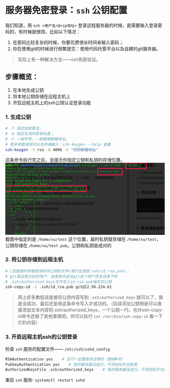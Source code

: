 # 服务器免密登录：`ssh` 公钥配置

我们知道，用
`ssh <用户名>@<ip地址>` 登录远程服务器的时候，是需要输入登录密码的，有时候就很烦，比如以下情况：

1. 在密码比较复杂的时候，你要花费很长时间来输入密码；
2. 你在使用git的时候进行频繁提交：使用代码托管平台以及自建的git服务器。

> 实际上有一种解决方法——ssh免密验证。

## 步骤概览：

1. 在本地生成公钥
2. 将本地公钥存储在远程主机上
3. 开启远程主机上的ssh公钥认证登录功能

### 1. 生成公钥

``` bash
# -t 指定加密算法；
# -b 指定生成的密钥长度；
# -C 一段字符，一般都填邮箱地址。
# 更多参数说明可以在终端输入：ssh-keygen --help 查看
ssh-keygen -t rsa -b 4096 -C "你的邮箱地址"
```

这条命令执行完之后，会提示你指定公钥和私钥的存储位置。
![深度截图_选择区域_20180803235726.png](./img/ssh-key-saved-path.png)
截图中指定的是 `/home/xu/test` 这个位置，届时私钥就存储在 `/home/xu/test`，公钥存储在 `/home/xu/test.pub`。公钥和私钥是成对的

### 2. 将公钥存储到远程主机

``` bash
# i后面接的参数是保存你公钥的文件(我们这里是.ssh/id_rsa.pub)；
# git是远程主机的用户，这条指令会往git这个用户的主目录下的
# .ssh/authorized_keys文件写入id_rsa.pub保存的公钥
ssh-copy-id -i .ssh/id_rsa.pub git@12.56.224.61  
```

> 网上好多教程说直接将公钥内容写到 `.ssh/authorized_keys` 就可以了，我是没成功，最后还是用这条命令写入才成功的。（后续添加公钥倒是可以直接添加文本内容到.ssh/authorized_keys，一个公钥一行。也许ssh-copy-id命令还做了其他事情吧。你可以执行 `cat /usr/bin/ssh-copy-id` 看一下它的内容）

### 3. 开启远程主机ssh的公钥登录

检查 `ssh` 服务的配置文件—— `/etc/ssh/sshd_config`

``` bash
RSAAuthentication yes    # 这行一定要取消注释的（删掉#号）
PubkeyAuthentication yes    # 我的服务器没这行，不添加似乎也能用
AuthorizedKeysFile .ssh/authorized_keys    # 我的服务器没这行，不添加似乎也能用
```

重启 `ssh` 服务: `systemctl restart sshd`
